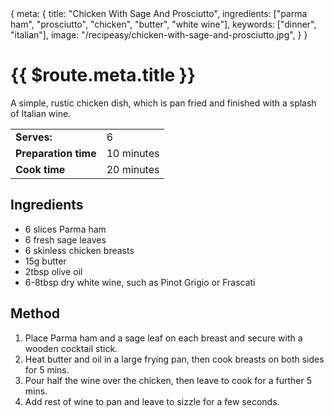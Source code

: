 <route>
{
  meta: {
    title: "Chicken With Sage And Prosciutto",
    ingredients: ["parma ham", "prosciutto", "chicken", "butter", "white wine"],
    keywords: ["dinner", "italian"],
    image: "/recipeasy/chicken-with-sage-and-prosciutto.jpg",
  }
}
</route>

<RecipeLayout>

# {{ $route.meta.title }}

A simple, rustic chicken dish, which is pan fried and finished with a splash of Italian wine.

|                      |            |
| -------------------- | ---------- |
| **Serves:**          | 6          |
| **Preparation time** | 10 minutes |
| **Cook time**        | 20 minutes |

## Ingredients

- 6 slices Parma ham
- 6 fresh sage leaves
- 6 skinless chicken breasts
- 15g butter
- 2tbsp olive oil
- 6-8tbsp dry white wine, such as Pinot Grigio or Frascati

## Method

1. Place Parma ham and a sage leaf on each breast and secure with a wooden cocktail stick.
2. Heat butter and oil in a large frying pan, then cook breasts on both sides for 5 mins.
3. Pour half the wine over the chicken, then leave to cook for a further 5 mins.
4. Add rest of wine to pan and leave to sizzle for a few seconds.

</RecipeLayout>

